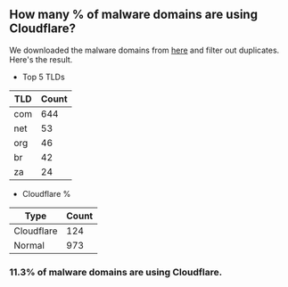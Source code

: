 ## How many % of malware domains are using Cloudflare?


We downloaded the malware domains from [here](https://urlhaus.abuse.ch) and filter out duplicates.
Here's the result.


[//]: # (start replacement)


- Top 5 TLDs

| TLD | Count |
| --- | --- |
| com | 644 |
| net | 53 |
| org | 46 |
| br | 42 |
| za | 24 |


- Cloudflare %

| Type | Count |
| --- | --- |
| Cloudflare | 124 |
| Normal | 973 |


### 11.3% of malware domains are using Cloudflare.